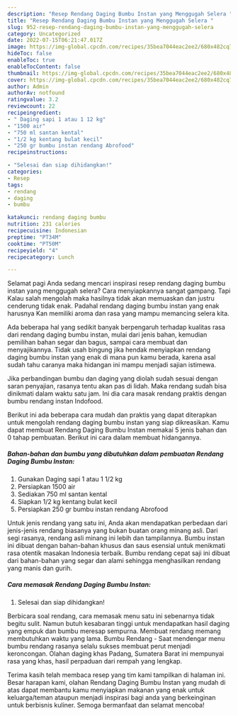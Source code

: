 ```yaml
---
description: "Resep Rendang Daging Bumbu Instan yang Menggugah Selera "
title: "Resep Rendang Daging Bumbu Instan yang Menggugah Selera "
slug: 952-resep-rendang-daging-bumbu-instan-yang-menggugah-selera
category: Uncategorized
date: 2022-07-15T06:21:47.017Z
image: https://img-global.cpcdn.com/recipes/35bea7044eac2ee2/680x482cq70/rendang-daging-bumbu-instan-foto-resep-utama.jpg
hideToc: false
enableToc: true
enableTocContent: false
thumbnail: https://img-global.cpcdn.com/recipes/35bea7044eac2ee2/680x482cq70/rendang-daging-bumbu-instan-foto-resep-utama.jpg
cover: https://img-global.cpcdn.com/recipes/35bea7044eac2ee2/680x482cq70/rendang-daging-bumbu-instan-foto-resep-utama.jpg
author: Admin
authorAv: notfound
ratingvalue: 3.2
reviewcount: 22
recipeingredient:
- " Daging sapi 1 atau 1 12 kg"
- "1500 air"
- "750 ml santan kental"
- "1/2 kg kentang bulat kecil"
- "250 gr bumbu instan rendang Abrofood"
recipeinstructions:

- "Selesai dan siap dihidangkan!"
categories:
- Resep
tags:
- rendang
- daging
- bumbu

katakunci: rendang daging bumbu 
nutrition: 231 calories
recipecuisine: Indonesian
preptime: "PT34M"
cooktime: "PT50M"
recipeyield: "4"
recipecategory: Lunch

---
```



Selamat pagi Anda sedang mencari inspirasi resep rendang daging bumbu instan yang menggugah selera? Cara menyiapkannya sangat gampang. Tapi Kalau salah mengolah maka hasilnya tidak akan memuaskan dan justru cenderung tidak enak. Padahal rendang daging bumbu instan yang enak harusnya Kan memiliki aroma dan rasa yang mampu memancing selera kita.


Ada beberapa hal yang sedikit banyak berpengaruh terhadap kualitas rasa dari rendang daging bumbu instan, mulai dari jenis bahan, kemudian pemilihan bahan segar dan bagus, sampai cara membuat dan menyajikannya. Tidak usah bingung jika hendak menyiapkan rendang daging bumbu instan yang enak di mana pun kamu berada, karena asal sudah tahu caranya maka hidangan ini mampu menjadi sajian istimewa.

Jika perbandingan bumbu dan daging yang diolah sudah sesuai dengan saran penyajian, rasanya tentu akan pas di lidah. Maka rendang sudah bisa dinikmati dalam waktu satu jam. Ini dia cara masak rendang praktis dengan bumbu rendang instan Indofood.


Berikut ini ada beberapa cara mudah dan praktis yang dapat diterapkan untuk mengolah rendang daging bumbu instan yang siap dikreasikan. Kamu dapat membuat Rendang Daging Bumbu Instan memakai 5 jenis bahan dan 0 tahap pembuatan. Berikut ini cara dalam membuat hidangannya.

<!--inarticleads1-->

##### Bahan-bahan dan bumbu yang dibutuhkan dalam pembuatan Rendang Daging Bumbu Instan:

1. Gunakan  Daging sapi 1 atau 1 1/2 kg
1. Persiapkan 1500 air
1. Sediakan 750 ml santan kental
1. Siapkan 1/2 kg kentang bulat kecil
1. Persiapkan 250 gr bumbu instan rendang Abrofood


Untuk jenis rendang yang satu ini, Anda akan mendapatkan perbedaan dari jenis-jenis rendang biasanya yang bukan buatan orang minang asli. Dari segi rasanya, rendang asli minang ini lebih dan tampilannya. Bumbu instan ini dibuat dengan bahan-bahan khusus dan saus esensial untuk menikmati rasa otentik masakan Indonesia terbaik. Bumbu rendang cepat saji ini dibuat dari bahan-bahan yang segar dan alami sehingga menghasilkan rendang yang manis dan gurih. 

<!--inarticleads2-->

##### Cara memasak Rendang Daging Bumbu Instan:


1. Selesai dan siap dihidangkan!

Berbicara soal rendang, cara memasak menu satu ini sebenarnya tidak begitu sulit. Namun butuh kesabaran tinggi untuk mendapatkan hasil daging yang empuk dan bumbu meresap sempurna. Membuat rendang memang membutuhkan waktu yang lama. Bumbu Rendang - Saat mendengar menu bumbu rendang rasanya selalu sukses membuat perut menjadi keroncongan. Olahan daging khas Padang, Sumatera Barat ini mempunyai rasa yang khas, hasil perpaduan dari rempah yang lengkap. 

Terima kasih telah membaca resep yang tim kami tampilkan di halaman ini. Besar harapan kami, olahan Rendang Daging Bumbu Instan yang mudah di atas dapat membantu kamu menyiapkan makanan yang enak untuk keluarga/teman ataupun menjadi inspirasi bagi anda yang berkeinginan untuk berbisnis kuliner. Semoga bermanfaat dan selamat mencoba!
